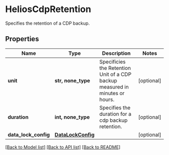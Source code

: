 # HeliosCdpRetention

Specifies the retention of a CDP backup.

## Properties
Name | Type | Description | Notes
------------ | ------------- | ------------- | -------------
**unit** | **str, none_type** | Specificies the Retention Unit of a CDP backup measured in minutes or hours. | [optional] 
**duration** | **int, none_type** | Specifies the duration for a cdp backup retention. | [optional] 
**data_lock_config** | [**DataLockConfig**](DataLockConfig.md) |  | [optional] 

[[Back to Model list]](../README.md#documentation-for-models) [[Back to API list]](../README.md#documentation-for-api-endpoints) [[Back to README]](../README.md)


